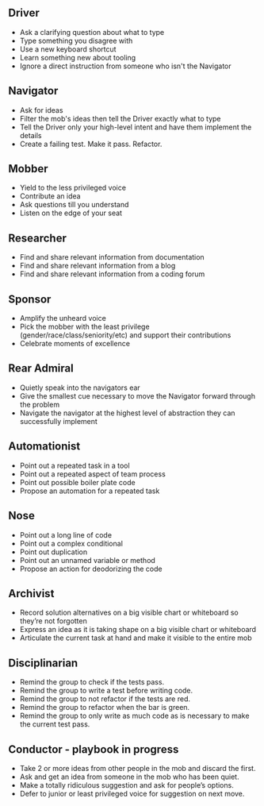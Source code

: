 ## Driver
- Ask a clarifying question about what to type
- Type something you disagree with
- Use a new keyboard shortcut
- Learn something new about tooling
- Ignore a direct instruction from someone who isn't the Navigator

## Navigator
- Ask for ideas
- Filter the mob's ideas then tell the Driver exactly what to type
- Tell the Driver only your high-level intent and have them implement the details
- Create a failing test. Make it pass. Refactor.

## Mobber
- Yield to the less privileged voice
- Contribute an idea
- Ask questions till you understand
- Listen on the edge of your seat

## Researcher
- Find and share relevant information from documentation
- Find and share relevant information from a blog
- Find and share relevant information from a coding forum

## Sponsor
- Amplify the unheard voice
- Pick the mobber with the least privilege (gender/race/class/seniority/etc) and support their contributions
- Celebrate moments of excellence

## Rear Admiral
- Quietly speak into the navigators ear
- Give the smallest cue necessary to move the Navigator forward through the problem
- Navigate the navigator at the highest level of abstraction they can successfully implement

## Automationist
- Point out a repeated task in a tool
- Point out a repeated aspect of team process
- Point out possible boiler plate code
- Propose an automation for a repeated task

## Nose
- Point out a long line of code
- Point out a complex conditional
- Point out duplication
- Point out an unnamed variable or method
- Propose an action for deodorizing the code

## Archivist
- Record solution alternatives on a big visible chart or whiteboard so they’re not forgotten
- Express an idea as it is taking shape on a big visible chart or whiteboard	
- Articulate the current task at hand and make it visible to the entire mob

## Disciplinarian
- Remind the group to check if the tests pass.
- Remind the group to write a test before writing code.
- Remind the group to not refactor if the tests are red.
- Remind the group to refactor when the bar is green.
- Remind the group to only write as much code as is necessary to make the current test pass.

## Conductor - playbook in progress
- Take 2 or more ideas from other people in the mob and discard the first.
- Ask and get an idea from someone in the mob who has been quiet.
- Make a totally ridiculous suggestion and ask for people’s options.
- Defer to junior or least privileged voice for suggestion on next move.
